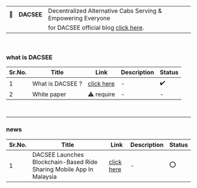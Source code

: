 | | | |
|-|-|-|
:oncoming_taxi: |   **DACSEE** | Decentralized Alternative Cabs Serving & Empowering Everyone |
| | | for DACSEE official blog [click here](https://blog.dacsee.io/).

<br/>

### what is DACSEE

Sr.No. | Title | Link | Description | Status
------ | ----- | ----------- | ---- | ------
1 | What is DACSEE ? | [click here](https://bitcoinexchangeguide.com/dacsee-ico/) | - | :heavy_check_mark:
2 | White paper |  :warning: require | - | -

<br/>

-------

### news
Sr.No. | Title | Link | Description | Status
------ | ----- | ----------- | ---- | ------
1 | DACSEE Launches Blockchain-Based Ride Sharing Mobile App In Malaysia | [click here](https://coinjournal.net/dacsee-launches-blockchain-based-ride-sharing-mobile-app-in-malaysia/) | - | :o:
